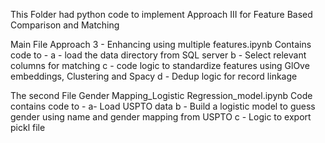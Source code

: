 This Folder had python code to implement Approach III for Feature Based Comparison and Matching

Main File Approach 3 - Enhancing using multiple features.ipynb Contains code to - 
a - load the data directory from SQL server
b - Select relevant columns for matching
c - code logic to standardize features using GlOve embeddings, Clustering and Spacy
d - Dedup logic for record linkage


The second File Gender Mapping_Logistic Regression_model.ipynb Code contains code to - 
a- Load USPTO data
b - Build a logistic model to guess gender using name and gender mapping from USPTO
c - Logic to export pickl file
